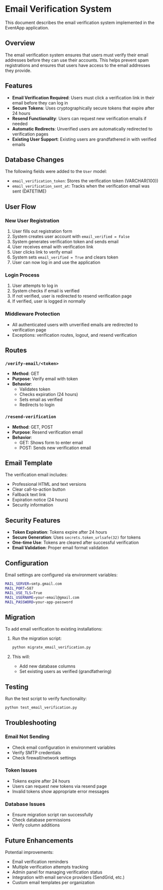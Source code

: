 # Email Verification System

This document describes the email verification system implemented in the EventApp application.

## Overview

The email verification system ensures that users must verify their email addresses before they can use their accounts. This helps prevent spam registrations and ensures that users have access to the email addresses they provide.

## Features

- **Email Verification Required**: Users must click a verification link in their email before they can log in
- **Secure Tokens**: Uses cryptographically secure tokens that expire after 24 hours
- **Resend Functionality**: Users can request new verification emails if needed
- **Automatic Redirects**: Unverified users are automatically redirected to verification pages
- **Existing User Support**: Existing users are grandfathered in with verified emails

## Database Changes

The following fields were added to the `User` model:

- `email_verification_token`: Stores the verification token (VARCHAR(100))
- `email_verification_sent_at`: Tracks when the verification email was sent (DATETIME)

## User Flow

### New User Registration

1. User fills out registration form
2. System creates user account with `email_verified = False`
3. System generates verification token and sends email
4. User receives email with verification link
5. User clicks link to verify email
6. System sets `email_verified = True` and clears token
7. User can now log in and use the application

### Login Process

1. User attempts to log in
2. System checks if email is verified
3. If not verified, user is redirected to resend verification page
4. If verified, user is logged in normally

### Middleware Protection

- All authenticated users with unverified emails are redirected to verification page
- Exceptions: verification routes, logout, and resend verification

## Routes

### `/verify-email/<token>`
- **Method**: GET
- **Purpose**: Verify email with token
- **Behavior**: 
  - Validates token
  - Checks expiration (24 hours)
  - Sets email as verified
  - Redirects to login

### `/resend-verification`
- **Method**: GET, POST
- **Purpose**: Resend verification email
- **Behavior**:
  - GET: Shows form to enter email
  - POST: Sends new verification email

## Email Template

The verification email includes:
- Professional HTML and text versions
- Clear call-to-action button
- Fallback text link
- Expiration notice (24 hours)
- Security information

## Security Features

- **Token Expiration**: Tokens expire after 24 hours
- **Secure Generation**: Uses `secrets.token_urlsafe(32)` for tokens
- **One-time Use**: Tokens are cleared after successful verification
- **Email Validation**: Proper email format validation

## Configuration

Email settings are configured via environment variables:

```bash
MAIL_SERVER=smtp.gmail.com
MAIL_PORT=587
MAIL_USE_TLS=True
MAIL_USERNAME=your-email@gmail.com
MAIL_PASSWORD=your-app-password
```

## Migration

To add email verification to existing installations:

1. Run the migration script:
   ```bash
   python migrate_email_verification.py
   ```

2. This will:
   - Add new database columns
   - Set existing users as verified (grandfathering)

## Testing

Run the test script to verify functionality:

```bash
python test_email_verification.py
```

## Troubleshooting

### Email Not Sending
- Check email configuration in environment variables
- Verify SMTP credentials
- Check firewall/network settings

### Token Issues
- Tokens expire after 24 hours
- Users can request new tokens via resend page
- Invalid tokens show appropriate error messages

### Database Issues
- Ensure migration script ran successfully
- Check database permissions
- Verify column additions

## Future Enhancements

Potential improvements:
- Email verification reminders
- Multiple verification attempts tracking
- Admin panel for managing verification status
- Integration with email service providers (SendGrid, etc.)
- Custom email templates per organization
